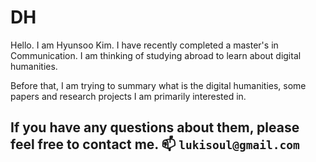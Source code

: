 DH
==

Hello. I am Hyunsoo Kim. I have recently completed a master's in Communication. I am thinking of studying abroad to learn about digital humanities.

Before that, I am trying to summary what is the digital humanities, some papers and research projects I am primarily interested in.

If you have any questions about them, please feel free to contact me. :mailbox: `lukisoul@gmail.com`
----------------------------------------------------------------------------------------------------
